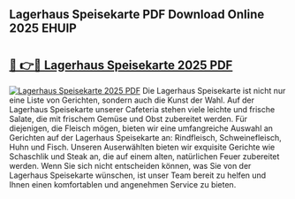 ## Lagerhaus Speisekarte PDF Download Online 2025 EHUIP

# <h2><a href="http://gcazif.nevu.top/?p=Lagerhaus+Speisekarte">🔗 👉🔴 Lagerhaus Speisekarte 2025 PDF</a></h2>

[![Lagerhaus Speisekarte 2025 PDF](https://i.imgur.com/dBaPXMq.png)](http://gcazif.nevu.top/?p=Lagerhaus+Speisekarte)
Die Lagerhaus Speisekarte ist nicht nur eine Liste von Gerichten, sondern auch die Kunst der Wahl. Auf der Lagerhaus Speisekarte unserer Cafeteria stehen viele leichte und frische Salate, die mit frischem Gemüse und Obst zubereitet werden. Für diejenigen, die Fleisch mögen, bieten wir eine umfangreiche Auswahl an Gerichten auf der Lagerhaus Speisekarte an: Rindfleisch, Schweinefleisch, Huhn und Fisch. Unseren Auserwählten bieten wir exquisite Gerichte wie Schaschlik und Steak an, die auf einem alten, natürlichen Feuer zubereitet werden. Wenn Sie sich nicht entscheiden können, was Sie von der Lagerhaus Speisekarte wünschen, ist unser Team bereit zu helfen und Ihnen einen komfortablen und angenehmen Service zu bieten.
